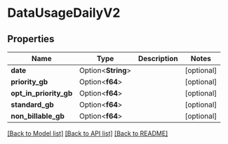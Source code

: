 # DataUsageDailyV2

## Properties

Name | Type | Description | Notes
------------ | ------------- | ------------- | -------------
**date** | Option<**String**> |  | [optional]
**priority_gb** | Option<**f64**> |  | [optional]
**opt_in_priority_gb** | Option<**f64**> |  | [optional]
**standard_gb** | Option<**f64**> |  | [optional]
**non_billable_gb** | Option<**f64**> |  | [optional]

[[Back to Model list]](../README.md#documentation-for-models) [[Back to API list]](../README.md#documentation-for-api-endpoints) [[Back to README]](../README.md)


